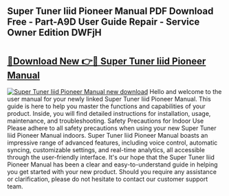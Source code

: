 ## Super Tuner Iiid Pioneer Manual PDF Download Free - Part-A9D User Guide Repair - Service Owner Edition DWFjH

# <h2><a href="http://bc84246.oget.top/?id=Super+Tuner+Iiid+Pioneer+Manual">🔗Download New 👉🔴 Super Tuner Iiid Pioneer Manual</a></h2>

[![Super Tuner Iiid Pioneer Manual new download](https://i.imgur.com/5g1atiW.png)](http://bc84246.oget.top/?id=Super+Tuner+Iiid+Pioneer+Manual)
Hello and welcome to the user manual for your newly linked Super Tuner Iiid Pioneer Manual. This guide is here to help you master the functions and capabilities of your product. Inside, you will find detailed instructions for installation, usage, maintenance, and troubleshooting. Safety Precautions for Indoor Use Please adhere to all safety precautions when using your new Super Tuner Iiid Pioneer Manual indoors. Super Tuner Iiid Pioneer Manual boasts an impressive range of advanced features, including voice control, automatic syncing, customizable settings, and real-time analytics, all accessible through the user-friendly interface. It's our hope that the Super Tuner Iiid Pioneer Manual has been a clear and easy-to-understand guide in helping you get started with your new product. Should you require any assistance or clarification, please do not hesitate to contact our customer support team.
